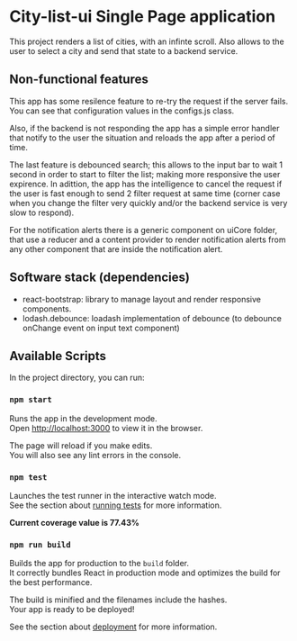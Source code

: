 # City-list-ui Single Page application

This project renders a list of cities, with an infinte scroll.
Also allows to the user to select a city and send that state to a backend service.


## Non-functional features
This app has some resilence feature to re-try the request if the server fails. You can see that configuration values in the configs.js class.

Also, if the backend is not responding the app has a simple error handler that notify to the user the situation and reloads the app after a period of time.

The last feature is debounced search; this allows to the input bar to wait 1 second in order to start to filter the list; making more responsive the user expirence.
In adittion, the app has the intelligence to cancel the request if the user is fast enough to send 2 filter request at same time (corner case when you change the filter very  quickly and/or the backend service is very slow to respond).

For the notification alerts there is a generic component on uiCore folder, that use a reducer and a content provider to render notification alerts from any other component that are inside the notification alert. 

## Software stack (dependencies)
* react-bootstrap: library to manage layout and render responsive components.
* lodash.debounce: loadash implementation of debounce (to debounce onChange event on input text component)

## Available Scripts

In the project directory, you can run:

### `npm start`

Runs the app in the development mode.\
Open [http://localhost:3000](http://localhost:3000) to view it in the browser.

The page will reload if you make edits.\
You will also see any lint errors in the console.

### `npm test`

Launches the test runner in the interactive watch mode.\
See the section about [running tests](https://facebook.github.io/create-react-app/docs/running-tests) for more information.

**Current coverage value is 77.43%** 

### `npm run build`

Builds the app for production to the `build` folder.\
It correctly bundles React in production mode and optimizes the build for the best performance.

The build is minified and the filenames include the hashes.\
Your app is ready to be deployed!

See the section about [deployment](https://facebook.github.io/create-react-app/docs/deployment) for more information.

